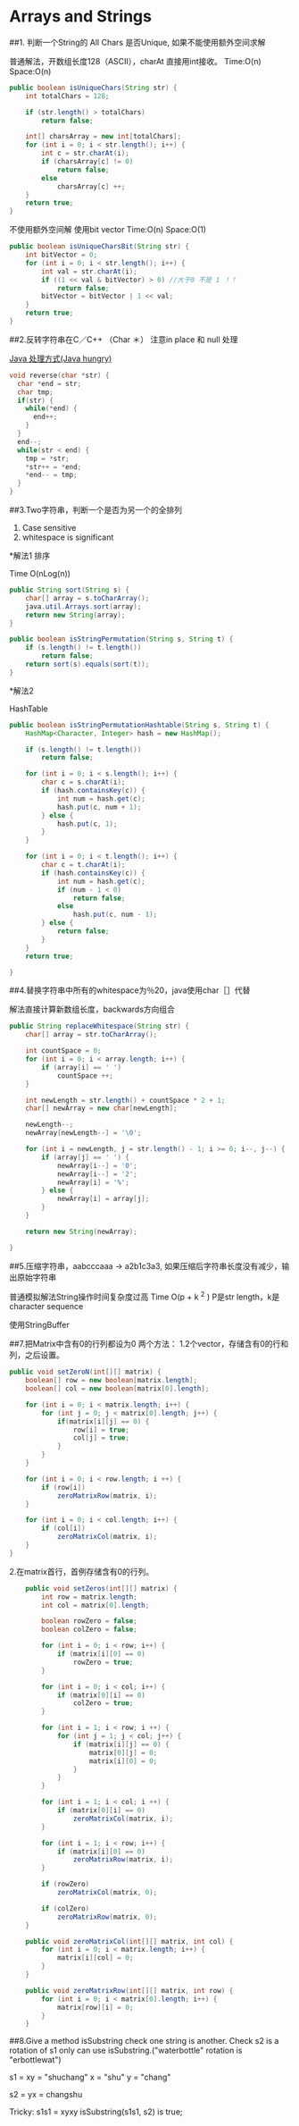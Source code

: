 # Arrays and Strings

##1. 判断一个String的 All Chars 是否Unique, 如果不能使用额外空间求解

普通解法，开数组长度128（ASCII），charAt 直接用int接收。
Time:O(n) Space:O(n)

```java
public boolean isUniqueChars(String str) {
    int totalChars = 128;

    if (str.length() > totalChars)
        return false;

    int[] charsArray = new int[totalChars];
    for (int i = 0; i < str.length(); i++) {
        int c = str.charAt(i);
        if (charsArray[c] != 0)
            return false;
        else
            charsArray[c] ++;
    }
    return true;
}
```
 
不使用额外空间解 使用bit vector Time:O(n) Space:O(1)
```java
public boolean isUniqueCharsBit(String str) {
    int bitVector = 0;
    for (int i = 0; i < str.length(); i++) {
        int val = str.charAt(i);
        if ((1 << val & bitVector) > 0) //大于0 不是 1 ！！
            return false;
        bitVector = bitVector | 1 << val;
    }
    return true;
}
```

##2.反转字符串在C／C++ （Char ＊）
注意in place 和 null 处理

[Java 处理方式(Java hungry)](http://javahungry.blogspot.com/2014/12/5-ways-to-reverse-string-in-java-with-example.html)
```C
void reverse(char *str) {
  char *end = str;
  char tmp;
  if(str) {
    while(*end) {
      end++;
    }
  }
  end--;
  while(str < end) {
    tmp = *str;
    *str++ = *end;
    *end-- = tmp;
  }
}
```

##3.Two字符串，判断一个是否为另一个的全排列
1. Case sensitive 
2. whitespace is significant 

*解法1 排序

Time O(nLog(n)) 
```java
public String sort(String s) {
    char[] array = s.toCharArray();
    java.util.Arrays.sort(array);
    return new String(array);
}

public boolean isStringPermutation(String s, String t) {
    if (s.length() != t.length())
        return false;
    return sort(s).equals(sort(t));
}
```

*解法2

HashTable

```java
public boolean isStringPermutationHashtable(String s, String t) {
    HashMap<Character, Integer> hash = new HashMap();

    if (s.length() != t.length())
        return false;

    for (int i = 0; i < s.length(); i++) {
        char c = s.charAt(i);
        if (hash.containsKey(c)) {
            int num = hash.get(c);
            hash.put(c, num + 1);
        } else {
            hash.put(c, 1);
        }
    }

    for (int i = 0; i < t.length(); i++) {
        char c = t.charAt(i);
        if (hash.containsKey(c)) {
            int num = hash.get(c);
            if (num - 1 < 0)
                return false;
            else
                hash.put(c, num - 1);
        } else {
            return false;
        }
    }
    return true;

}
```

##4.替换字符串中所有的whitespace为％20，java使用char［］代替

解法直接计算新数组长度，backwards方向组合
```java
public String replaceWhitespace(String str) {
    char[] array = str.toCharArray();

    int countSpace = 0;
    for (int i = 0; i < array.length; i++) {
        if (array[i] == ' ')
            countSpace ++;
    }

    int newLength = str.length() + countSpace * 2 + 1;
    char[] newArray = new char[newLength];

    newLength--;
    newArray[newLength--] = '\0';

    for (int i = newLength, j = str.length() - 1; i >= 0; i--, j--) {
        if (array[j] == ' ') {
            newArray[i--] = '0';
            newArray[i--] = '2';
            newArray[i] = '%';
        } else {
            newArray[i] = array[j];
        }
    }

    return new String(newArray);

}
```


##5.压缩字符串，aabcccaaa -> a2b1c3a3, 如果压缩后字符串长度没有减少，输出原始字符串


普通模拟解法String操作时间复杂度过高 Time O(p + k <sup>2</sup> ) P是str length，k是character sequence

使用StringBuffer

##7.把Matrix中含有0的行列都设为0
两个方法：
1.2个vector，存储含有0的行和列，之后设置。
```java
public void setZeroN(int[][] matrix) {
    boolean[] row = new boolean[matrix.length];
    boolean[] col = new boolean[matrix[0].length];

    for (int i = 0; i < matrix.length; i++) {
        for (int j = 0; j < matrix[0].length; j++) {
            if(matrix[i][j] == 0) {
                row[i] = true;
                col[j] = true;
            }
        }
    }

    for (int i = 0; i < row.length; i ++) {
        if (row[i])
            zeroMatrixRow(matrix, i);
    }

    for (int i = 0; i < col.length; i++) {
        if (col[i])
            zeroMatrixCol(matrix, i);
    }
}
```
2.在matrix首行，首例存储含有0的行列。
```java
    public void setZeros(int[][] matrix) {
        int row = matrix.length;
        int col = matrix[0].length;

        boolean rowZero = false;
        boolean colZero = false;

        for (int i = 0; i < row; i++) {
            if (matrix[i][0] == 0)
                rowZero = true;
        }

        for (int i = 0; i < col; i++) {
            if (matrix[0][i] == 0)
                colZero = true;
        }

        for (int i = 1; i < row; i ++) {
            for (int j = 1; j < col; j++) {
                if (matrix[i][j] == 0) {
                    matrix[0][j] = 0;
                    matrix[i][0] = 0;
                }
            }
        }

        for (int i = 1; i < col; i ++) {
            if (matrix[0][i] == 0)
                zeroMatrixCol(matrix, i);
        }

        for (int i = 1; i < row; i++) {
            if (matrix[i][0] == 0)
                zeroMatrixRow(matrix, i);
        }

        if (rowZero)
            zeroMatrixCol(matrix, 0);

        if (colZero)
            zeroMatrixRow(matrix, 0);
    }

    public void zeroMatrixCol(int[][] matrix, int col) {
        for (int i = 0; i < matrix.length; i++) {
            matrix[i][col] = 0;
        }
    }

    public void zeroMatrixRow(int[][] matrix, int row) {
        for (int i = 0; i < matrix[0].length; i++) {
            matrix[row][i] = 0;
        }
    }
```

##8.Give a method isSubstring check one string is another. Check s2 is a rotation of s1 only can use isSubstring.("waterbottle" rotation is "erbottlewat")

s1 = xy = "shuchang"
x = "shu"
y = "chang"

s2 = yx = changshu

Tricky: s1s1 = xyxy
isSubstring(s1s1, s2) is true;
